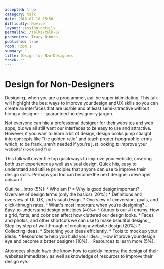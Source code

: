 ```yaml
---
accepted: true
category: talk
date: 2016-07-18 15:50
difficulty: Novice
layout: session-details
permalink: /talks/talk-8/
presenters: Tracy Osborn
published: true
room: Room 1
summary: ''
title: Design for Non-Designers
track: ''
---
```


# Design for Non-Designers

Designing, when you are a programmer, can be super intimidating. This talk
will highlight the best ways to improve your design and UX skills so you can
create an interfaces that are usable and at least semi-attractive without
hiring a designer -- guaranteed no designer-y jargon.

Not everyone can hire a professional designer for their websites and web apps,
but we all still want our interfaces to be easy to use and attractive.
However, if you want to learn a bit of design, design books jump straight into
concepts like "the golden ratio" and teach proper typographic terms which, to
be frank, aren't needed if you're just looking to improve your website's look
and feel.

This talk will cover the top quick ways to improve your website, covering both
user experience as well as visual design. Quick hits, easy to understand and
utilize principles that anyone can use to improve their design skills. Perhaps
you too can become the next designer+developer unicorn!

Outline _ Intro (5%): * Who am I? * Why is good design important? _ Overview
of design terms (only the basics) (20%): * Definitions and overview of UI, UX,
and visual design. * Overview of conversion, goals, and click-through rates. *
What's most important when you're designing? _ Easy-to-understand design
principles (40%): * Clutter is our #1 enemy. How a grid, fonts, and color can
affect how cluttered our design looks. * Faces and photos, and other shortcuts
we can use to make beautiful designs _ Step-by-step of walkthrough of creating
a website design (20%): * Collecting ideas. * Sketching your ideas
efficiently. * Tools to mock up your ideas. * Resources to help you build your
idea. _ How improve your design eye and become a better designer (10%). _
Resources to learn more (5%).

Attendees should have the know-how to quickly improve the design of their
websites immediately as well as knowledge of resources to improve their design
eye.